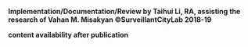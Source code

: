 **Implementation/Documentation/Review by Taihui Li, RA, assisting the research of Vahan M. Misakyan ©SurveillantCityLab 2018-19**

**content availability after publication**
